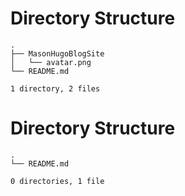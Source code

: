 
# Directory Structure
```
.
├── MasonHugoBlogSite
│   └── avatar.png
└── README.md

1 directory, 2 files
```
# Directory Structure
```
.
└── README.md

0 directories, 1 file
```
